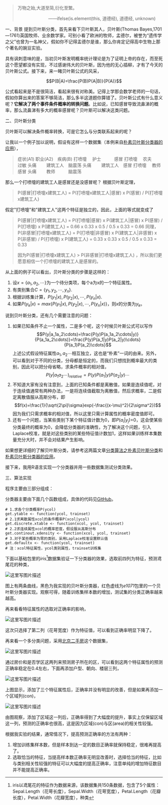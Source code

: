 > 万物之始,大道至简,衍化至繁。
>
>　　　　　　　——ifelse(is.element(this, 道德经), 道德经, unknown)

一、背景
提到贝叶斯分类，首先来看下贝叶斯其人，贝叶斯(Thomas Bayes,1701—1761)英国牧师、业余数学家。可别小看了欧洲的牧师，孟德尔，被誉为“遗传学之父”也曾为一名神父，假如你不记得孟德尔是谁，那么你肯定记得高中生物上那个著名的豌豆实验。

具有讽刺意味的是，当初贝叶斯发明概率统计理论是为了证明上帝的存在，而至死这个愿望都没有实现，不过感谢伟大的贝叶斯，因为他的无心插柳，才有了今天的贝叶斯公式。接下来，来一睹贝叶斯公式的风采，

$$P(B|A)=\frac{P(B)P(A|B)}{P(A)}$$


公式看起来是不是很简洁，看起来很有对称美。记得上学那会数学老师的一句话，假如你算出来的答案不够简洁，那么多半这道题你算错了。贝叶斯公式有什么意义呢？**它解决了两个事件条件概率的转换问题**。比如说，已知感冒导致流鼻涕的概率，那么流鼻涕有多大的概率感冒呢？贝叶斯可以解决这类问题。

二、贝叶斯分类

贝叶斯可以解决条件概率转换，可是它怎么与分类联系起来的呢？

让我以一个例子加以说明，假设有这样一个数据集（本例来自[朴素贝叶斯分类器的应用](http://www.ruanyifeng.com/blog/2013/12/naive_bayes_classifier.html)），

> 症状(A1) 职业(A2)　疾病(B)
打喷嚏　  护士　　　感冒 
打喷嚏　  农夫　　　过敏 
头痛　　  建筑工人　脑震荡 
头痛　　  建筑工人　感冒 
打喷嚏　  教师　　　感冒 
头痛　　  教师　　　脑震荡

那么一个打喷嚏的建筑工人是感冒还是没感冒呢？
根据贝叶斯定理，

> P(感冒|打喷嚏x建筑工人) = P(打喷嚏x建筑工人|感冒) x P(感冒) / P(打喷嚏x建筑工人)
> 
假定"打喷嚏"和"建筑工人"这两个特征是独立的，因此，上面的等式就变成了
>
> P(感冒|打喷嚏x建筑工人) = P(打喷嚏|感冒) x P(建筑工人|感冒) x P(感冒) / P(打喷嚏) x P(建筑工人) = 0.66 x 0.33 x 0.5 / 0.5 x 0.33 = 0.66
> 同理，
> P(非感冒|打喷嚏x建筑工人) = P(打喷嚏|非感冒) x P(建筑工人|非感冒) x P(非感冒) / P(打喷嚏) x P(建筑工人) = 0.33 x 0.33 x 0.5 / 0.5 x 0.33 = 0.33
> 
> 因为P(感冒|打喷嚏x建筑工人)  > P(非感冒|打喷嚏x建筑工人) ，所以我们更愿意相信一个打喷嚏的建筑工人是感冒的。

从上面的例子可以看出，贝叶斯分类的步骤是这样的：

1. 设$x = \{a_1,a_2,\cdots\}$为一个待分类项，每个a为x的一个特征属性。
2. 有类别集合$C = \{y_1,y_2,\cdots,y_n\}$.
3. 根据训练集计算，$P(y_1|x), P(y_2|x),\cdots,P(y_n|x)$.
4. 如果$P(y_k|x)=max\{P(y_1|x), P(y_2|x),\cdots,P(y_n|x)\}$，则$x$的分类为$y_k$。

说到贝叶斯分类，还有几个需要注意的问题：

1. 如果已知条件不止一个属性，二是多个呢，这个时候贝叶斯公式可以写作$$P(y|a_1a_2\cdots)=\frac{P(y)P(a_1a_2\cdots|y)}{P(a_1a_2\cdots)}=\frac{P(y)P(a_1|y)P(a_2|y)\cdots}{P(a_1)P(a_2)\cdots}$$上述公式假设特征属性$a_1,a_2\cdots$相互独立，这也是“朴素”一词的由来。另外，可以看到对于不同的分类，分母都是恒定的，而我们只想找到概率最大的类别，因此可以把分母省略，求条件概率的相对值，$$P(y|a_1a_2\cdots)_{relative}=P(y)P(a_1|y)P(a_2|y)\cdots$$
2. 不知道大家有没有注意到，上面的已知条件都是离散值，如果是连续值呢，对于连续值通常有两种办法，一是将连续值截取为离散值，然后求概率，二是假定离散值服从高斯分布，即$$f(x)=\frac{1}{\sqrt{2\pi}\sigma}exp(-\frac{(x-\mu)^2}{2\sigma^2})$$因为我们只需求概率的相对值，所以这里只需计算属性的概率密度值即可。
4. 还有一个问题，当某些类别下某个特征值计数为0，即$P(a_i|y_j)$=0，这会使某些分类最终的概率为0，会降低分类器的准确性，为了解决这个问题，引入Laplace校准，就是对这些类别的某些特征值计数加1，这样如果训练样本集数量充分大时，并不会对结果产生影响。

如果想更详细的了解贝叶斯分类，请参考这两篇文章[分类算法之朴素贝叶斯分类](http://www.cnblogs.com/leoo2sk/archive/2010/09/17/naive-bayesian-classifier.html)和[朴素贝叶斯分类器的应用](http://www.ruanyifeng.com/blog/2013/12/naive_bayes_classifier.html)。

接下来，我用R语言实现一个分类器并用一些数据集测试分类效果。

三、算法实现

程序主要由三部分组成：

分类器主要由下面几个函数组成，具体的代码见[GitHub](https://github.com/pingao777)。

```
# 1.求各个分类概率P(ycol)
get.ytable <- function(ycol, trainset)
# 2.1求离散属性xcol的条件概率P(xcol|ycol)
get.discrete.xtable <- function(xcol, ycol, trainset) 
# 2.2求连续属性xcol的概率密度，假设服从高斯分布
get.continout.xdensity <- function(xcol, ycol, trainset)
# 3.对于某些概率为零的类别，采用Laplace校准设置默认值
get.defaultx <- function(ycol, trainset)
# 注：xcol特征属性，ycol类别属性，trainset训练集
```

下面以基础包里的*iris*[^iris]数据集验证一下分类器的效果，选取前四列为特征，预测鸢尾花的种类，

![这里写图片描述](http://img.blog.csdn.net/20151011083844295)

图上有两条曲线，黑色为我实现的贝叶斯分类器，红色虚线为*e1071*包里的一个贝叶斯分类器实现。观察可得，随着训练集样本数的增加，测试集的分类正确率越来越高。

再来看看特征属性的选取对正确率的影响，

![这里写图片描述](http://img.blog.csdn.net/20151011085611777)

这次只选择了第二列（花萼宽度）作为特征值，可以看到正确率明显下降了。

再来看一个多分类问题，采用[北京二手房](http://blog.csdn.net/pingao/article/details/48184515)这个数据集，

![这里写图片描述](http://img.blog.csdn.net/20151011130237290)

通过房价和是否学区这两列来预测房子所在的区，可以看到这两个特征属性的预测正确率稳定在0.4左右，下面再添加户型、朝向、楼层三列，

![这里写图片描述](http://img.blog.csdn.net/20151011131531727)

上图显示，添加了三个特征属性后，正确率并没有明显的改善，但是如果再添加一个区域列(con)，

![这里写图片描述](http://img.blog.csdn.net/20151011131845212)

由图观察，添加了区域这一列后，正确率得到了大幅度的提升，事实上仅保留区域这一列，预测的正确率也很高，这是因为区域(con)与区(area)的相关性较强。

根据我实验的结果，通常情况下，提高预测正确率的方法有两种：
1. 增加训练集样本数，但是样本到达一定的数目正确率就保持稳定，很难再提高了。
2. 选取恰当的特征，当提高样本数正确率无明显改善时，选择恰当的特征，比如与类别相关性较强的特征可以大幅度的提高正确率，注意单纯的增加特征数目并不能提高正确率。

[^iris]:iris以鸢尾花的特征作为数据来源，该数据集共150条数据，包含了5个属性：
Sepal.Length（花萼长度），Sepal.Width（花萼宽度），Petal.Length（花瓣长度），Petal.Width（花瓣宽度），种类
